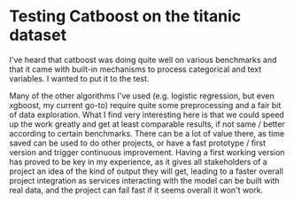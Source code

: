 # Testing Catboost on the titanic dataset
I've heard that catboost was doing quite well on various benchmarks and that it came with built-in mechanisms to process categorical and text variables. I wanted to put it to the test.

Many of the other algorithms I've used (e.g. logistic regression, but even xgboost, my current go-to) require quite some preprocessing and a fair bit of data exploration. What I find very interesting here is that we could speed up the work greatly and get at least comparable results, if not same / better according to certain benchmarks. There can be a lot of value there, as time saved can be used to do other projects, or have a fast prototype / first version and trigger continuous improvement. Having a first working version has proved to be key in my experience, as it gives all stakeholders of a project an idea of the kind of output they will get, leading to a faster overall project integration as services interacting with the model can be built with real data, and the project can fail fast if it seems overall it won't work. 

